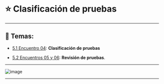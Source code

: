 # :star: Clasificación de pruebas

---

## :book: Temas:

- [5.1 Encuentro 04](https://github.com/eugenia1984/QA/blob/main/EGG/05_clasificacion_de_pruebas/encuentro04.md): **Clasificación de pruebas**

- [5.2 Encuentros 05 y 06](https://github.com/eugenia1984/QA/blob/main/EGG/05_clasificacion_de_pruebas/encuentro05_06.md): **Revisión de pruebas**.

---

![image](https://user-images.githubusercontent.com/72580574/228982296-1ec395ca-c938-4755-8b87-5050222f8bcc.png)


---
